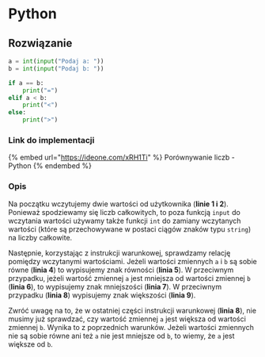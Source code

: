 # Python

## Rozwiązanie

```python
a = int(input("Podaj a: "))
b = int(input("Podaj b: "))

if a == b:
    print("=")
elif a < b:
    print("<")
else:
    print(">")
```

### Link do implementacji

{% embed url="https://ideone.com/xRH1Ti" %}
Porównywanie liczb - Python
{% endembed %}

### Opis

Na początku wczytujemy dwie wartości od użytkownika (**linie 1 i 2**). Ponieważ spodziewamy się liczb całkowitych, to poza funkcją `input` do wczytania wartości używamy także funkcji `int` do zamiany wczytanych wartości (które są przechowywane w postaci ciągów znaków typu `string`) na liczby całkowite.

Następnie, korzystając z instrukcji warunkowej, sprawdzamy relację pomiędzy wczytanymi wartościami. Jeżeli wartości zmiennych `a` i `b` są sobie równe (**linia 4**) to wypisujemy znak równości (**linia 5**). W przeciwnym przypadku, jeżeli wartość zmiennej `a` jest mniejsza od wartości zmiennej `b` (**linia 6**), to wypisujemy znak mniejszości (**linia 7**). W przeciwnym przypadku (**linia 8**) wypisujemy znak większości (**linia 9**).

Zwróć uwagę na to, że w ostatniej części instrukcji warunkowej (**linia 8**), nie musimy już sprawdzać, czy wartość zmiennej `a` jest większa od wartości zmiennej `b`. Wynika to z poprzednich warunków. Jeżeli wartości zmiennych nie są sobie równe ani też `a` nie jest mniejsze od `b`, to wiemy, że `a` jest większe od `b`.
